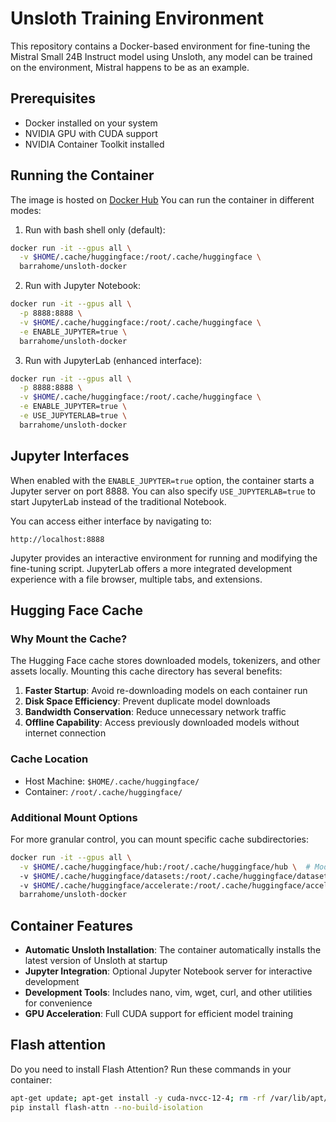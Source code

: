 # Unsloth Training Environment

This repository contains a Docker-based environment for fine-tuning the Mistral Small 24B Instruct model using Unsloth, any model can be trained on the environment, Mistral happens to be as an example.

## Prerequisites

- Docker installed on your system
- NVIDIA GPU with CUDA support
- NVIDIA Container Toolkit installed

## Running the Container
The image is hosted on [Docker Hub](https://hub.docker.com/r/barrahome/unsloth-docker)
You can run the container in different modes:

1. Run with bash shell only (default):
```bash
docker run -it --gpus all \
  -v $HOME/.cache/huggingface:/root/.cache/huggingface \
  barrahome/unsloth-docker
```

2. Run with Jupyter Notebook:
```bash
docker run -it --gpus all \
  -p 8888:8888 \
  -v $HOME/.cache/huggingface:/root/.cache/huggingface \
  -e ENABLE_JUPYTER=true \
  barrahome/unsloth-docker
```

3. Run with JupyterLab (enhanced interface):
```bash
docker run -it --gpus all \
  -p 8888:8888 \
  -v $HOME/.cache/huggingface:/root/.cache/huggingface \
  -e ENABLE_JUPYTER=true \
  -e USE_JUPYTERLAB=true \
  barrahome/unsloth-docker
```

## Jupyter Interfaces

When enabled with the `ENABLE_JUPYTER=true` option, the container starts a Jupyter server on port 8888. You can also specify `USE_JUPYTERLAB=true` to start JupyterLab instead of the traditional Notebook.

You can access either interface by navigating to:
```
http://localhost:8888
```

Jupyter provides an interactive environment for running and modifying the fine-tuning script. JupyterLab offers a more integrated development experience with a file browser, multiple tabs, and extensions.

## Hugging Face Cache

### Why Mount the Cache?

The Hugging Face cache stores downloaded models, tokenizers, and other assets locally. Mounting this cache directory has several benefits:

1. **Faster Startup**: Avoid re-downloading models on each container run
2. **Disk Space Efficiency**: Prevent duplicate model downloads
3. **Bandwidth Conservation**: Reduce unnecessary network traffic
4. **Offline Capability**: Access previously downloaded models without internet connection

### Cache Location

- Host Machine: `$HOME/.cache/huggingface/`
- Container: `/root/.cache/huggingface/`

### Additional Mount Options

For more granular control, you can mount specific cache subdirectories:

```bash
docker run -it --gpus all \
  -v $HOME/.cache/huggingface/hub:/root/.cache/huggingface/hub \  # Model weights and files
  -v $HOME/.cache/huggingface/datasets:/root/.cache/huggingface/datasets \  # Dataset cache
  -v $HOME/.cache/huggingface/accelerate:/root/.cache/huggingface/accelerate \  # Accelerate configs
  barrahome/unsloth-docker
```

## Container Features

- **Automatic Unsloth Installation**: The container automatically installs the latest version of Unsloth at startup
- **Jupyter Integration**: Optional Jupyter Notebook server for interactive development
- **Development Tools**: Includes nano, vim, wget, curl, and other utilities for convenience
- **GPU Acceleration**: Full CUDA support for efficient model training

## Flash attention

Do you need to install Flash Attention? Run these commands in your container:

```bash
apt-get update; apt-get install -y cuda-nvcc-12-4; rm -rf /var/lib/apt/lists/*
pip install flash-attn --no-build-isolation
```
